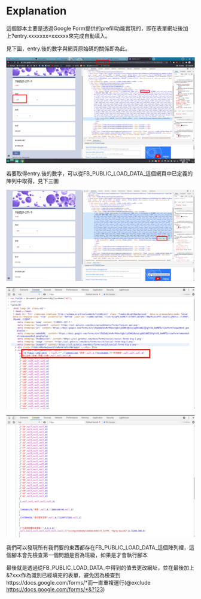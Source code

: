 # Explanation

這個腳本主要是透過Google Form提供的prefill功能實現的，即在表單網址後加上?entry.xxxxxxx=xxxxxx來完成自動填入。

見下圖，entry.後的數字與網頁原始碼的關係即為此。

![Picture](https://github.com/zen8841/AutoCompleteGoogleForm/blob/main/Picture/Explan.png)



若要取得entry.後的數字，可以從FB_PUBLIC_LOAD_DATA_這個網頁中已定義的陣列中取得，見下三圖

![Picture](https://github.com/zen8841/AutoCompleteGoogleForm/blob/main/Picture/1.png)

![Picture](https://github.com/zen8841/AutoCompleteGoogleForm/blob/main/Picture/2.png)

![Picture](https://github.com/zen8841/AutoCompleteGoogleForm/blob/main/Picture/3.png)

我們可以發現所有我們要的東西都存在FB_PUBLIC_LOAD_DATA_這個陣列裡，這個腳本會先檢查第一個問題是否為班級，如果是才會執行腳本



最後就是透過從FB_PUBLIC_LOAD_DATA_中得到的值去更改網址，並在最後加上&?xxx作為識別已經填完的表單，避免因為檢查到https://docs.google.com/forms/*而一直重複運行(@exclude      https://docs.google.com/forms/*&?123)

